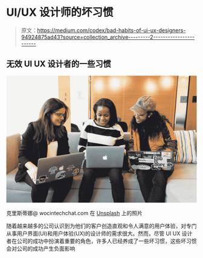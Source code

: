 # UI/UX 设计师的坏习惯

> 原文：<https://medium.com/codex/bad-habits-of-ui-ux-designers-94924875ad43?source=collection_archive---------2----------------------->

## 无效 UI UX 设计者的一些习惯

![](img/fa1537d52f6a7f71ee7f994b6eed0bdf.png)

克里斯蒂娜@ wocintechchat.com 在 [Unsplash](https://unsplash.com?utm_source=medium&utm_medium=referral) 上的照片

随着越来越多的公司认识到为他们的客户创造直观和令人满意的用户体验，对专门从事用户界面(UI)和用户体验(UX)的设计师的需求很大。然而，尽管 UI UX 设计者在公司的成功中扮演着重要的角色，许多人已经养成了一些坏习惯，这些坏习惯会对公司的成功产生负面影响